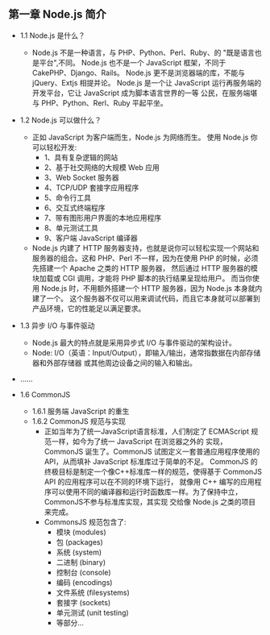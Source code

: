 ## 第一章 Node.js 简介

- 1.1 Node.js 是什么？
    + Node.js 不是一种语言，与 PHP、Python、Perl、Ruby、的 "既是语言也是平台",不同。 Node.js 也不是一个
      JavaScript 框架，不同于 CakePHP、Django、Rails。 Node.js 更不是浏览器端的库，不能与 jQuery、Extjs
      相提并论。 Node.js 是一个让 JavaScript 运行再服务端的开发平台，它让 JavaScript 成为脚本语言世界的一等
      公民，在服务端堪与 PHP、Python、Rerl、Ruby 平起平坐。

- 1.2 Node.js 可以做什么？
    + 正如 JavaScript 为客户端而生，Node.js 为网络而生。 使用 Node.js 你可以轻松开发:
        - 1、具有复杂逻辑的网站
        - 2、基于社交网络的大规模 Web 应用
        - 3、Web Socket 服务器
        - 4、TCP/UDP 套接字应用程序
        - 5、命令行工具
        - 6、交互式终端程序
        - 7、带有图形用户界面的本地应用程序
        - 8、单元测试工具
        - 9、客户端 JavaScript 编译器
    + Node.js 内建了 HTTP 服务器支持，也就是说你可以轻松实现一个网站和服务器的组合。这和
      PHP、Perl 不一样，因为在使用 PHP 的时候，必须先搭建一个 Apache 之类的 HTTP 服务器，
      然后通过 HTTP 服务器的模块加载或 CGI 调用，才能将 PHP 脚本的执行结果呈现给用户。 
      而当你使用 Node.js 时，不用额外搭建一个 HTTP 服务器，因为 Node.js 本身就内建了一个。
      这个服务器不仅可以用来调试代码，而且它本身就可以部署到产品环境，它的性能足以满足要求。

- 1.3 异步 I/O 与事件驱动
    + Node.js 最大的特点就是采用异步式 I/O 与事件驱动的架构设计。
    + Node: I/O（英语：Input/Output），即输入/输出，通常指数据在内部存储器和外部存储器
      或其他周边设备之间的输入和输出。

- ......

- 1.6 CommonJS
    + 1.6.1 服务端 JavaScript 的重生
    + 1.6.2 CommonJS 规范与实现
        - 正如当年为了统一JavaScript语言标准，人们制定了 ECMAScript 规范一样，如今为了统一 JavaScript 在浏览器之外的
          实现，CommonJS 诞生了。CommonJS 试图定义一套普通应用程序使用的API，从而填补 JavaScript 标准库过于简单的不足。
          CommonJS 的终极目标是制定一个像C++标准库一样的规范，使得基于 CommonJS API 的应用程序可以在不同的环境下运行，
          就像用 C++ 编写的应用程序可以使用不同的编译器和运行时函数库一样。为了保持中立，CommonJS不参与标准库实现，其实现
          交给像 Node.js 之类的项目来完成。
        - CommonsJS 规范包含了:
            + 模块 (modules)
            + 包 (packages)
            + 系统 (system)
            + 二进制 (binary)
            + 控制台 (console)
            + 编码 (encodings)
            + 文件系统 (filesystems)
            + 套接字 (sockets)
            + 单元测试 (unit testing)
            + 等部分...
